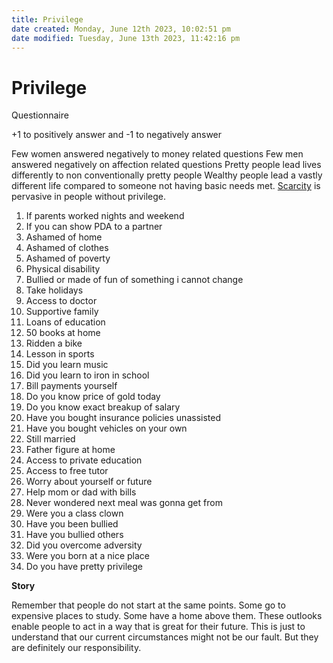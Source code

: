 ```yaml
---
title: Privilege
date created: Monday, June 12th 2023, 10:02:51 pm
date modified: Tuesday, June 13th 2023, 11:42:16 pm
---
```


# Privilege

Questionnaire

+1 to positively answer and -1 to negatively answer

Few women answered negatively to money related questions
Few men answered negatively on affection related questions
Pretty people lead lives differently to non conventionally pretty people
Wealthy people lead a vastly different life compared to someone not having basic needs met. [Scarcity](Scarcity.md) is pervasive in people without privilege.

1. If parents worked nights and weekend
2. If you can show PDA to a partner
3. Ashamed of home
4. Ashamed of clothes
5. Ashamed of poverty
6. Physical disability
7. Bullied or made of fun of something i cannot change
8. Take holidays
9. Access to doctor
10. Supportive family
11. Loans of education
12. 50 books at home
13. Ridden a bike
14. Lesson in sports
15. Did you learn music
16. Did you learn to iron in school
17. Bill payments yourself
18. Do you know price of gold today
19. Do you know exact breakup of salary
20. Have you bought insurance policies unassisted
21. Have you bought vehicles on your own
22. Still married
23. Father figure at home
24. Access to private education
25. Access to free tutor
26. Worry about yourself or future
27. Help mom or dad with bills
28. Never wondered next meal was gonna get from
29. Were you a class clown
30. Have you been bullied
31. Have you bullied others
32. Did you overcome adversity
33. Were you born at a nice place
34. Do you have pretty privilege

**Story**

Remember that people do not start at the same points.
Some go to expensive places to study.
Some have a home above them.
These outlooks enable people to act in a way that is great for their future.
This is just to understand that our current circumstances might not be our fault. But they are definitely our responsibility.
